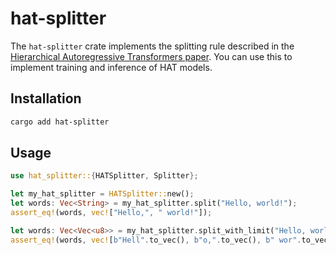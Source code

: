 # hat-splitter

The `hat-splitter` crate implements the splitting rule described in the
[Hierarchical Autoregressive Transformers
paper](https://arxiv.org/abs/2501.10322v2). You can use this to implement
training and inference of HAT models.

## Installation

```bash
cargo add hat-splitter
```

## Usage

```rust
use hat_splitter::{HATSplitter, Splitter};

let my_hat_splitter = HATSplitter::new();
let words: Vec<String> = my_hat_splitter.split("Hello, world!");
assert_eq!(words, vec!["Hello,", " world!"]);

let words: Vec<Vec<u8>> = my_hat_splitter.split_with_limit("Hello, world!", 4);
assert_eq!(words, vec![b"Hell".to_vec(), b"o,".to_vec(), b" wor".to_vec(), b"ld!".to_vec()]);
```
